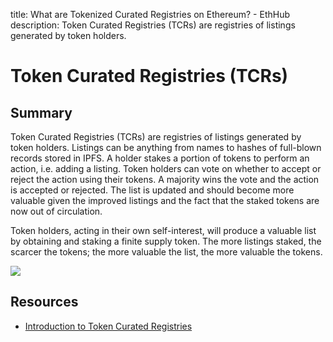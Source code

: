 title: What are Tokenized Curated Registries on Ethereum? - EthHub
description: Token Curated Registries (TCRs) are registries of listings generated by token holders.

# Token Curated Registries \(TCRs\)

## Summary

Token Curated Registries \(TCRs\) are registries of listings generated by token holders. Listings can be anything from names to hashes of full-blown records stored in IPFS. A holder stakes a portion of tokens to perform an action, i.e. adding a listing. Token holders can vote on whether to accept or reject the action using their tokens. A majority wins the vote and the action is accepted or rejected. The list is updated and should become more valuable given the improved listings and the fact that the staked tokens are now out of circulation.

Token holders, acting in their own self-interest, will produce a valuable list by obtaining and staking a finite supply token. The more listings staked, the scarcer the tokens; the more valuable the list, the more valuable the tokens.

![](/assets/images/tcrs.png)

## Resources

* [Introduction to Token Curated Registries](https://medium.com/@maxbronstein/introduction-to-token-curated-registries-e2699f2270cd)

